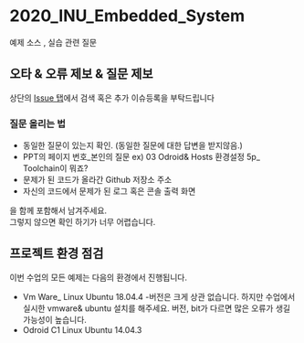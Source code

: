 # 2020_INU_Embedded_System
예제 소스 , 실습 관련 질문

## 오타 & 오류 제보 & 질문 제보 

상단의 [Issue 탭](https://github.com/Livenow14/2020_INU_Embedded_System/issues)에서 검색 혹은 추가 이슈등록을 부탁드립니다

### 질문 올리는 법

* 동일한 질문이 있는지 확인. (동일한 질문에 대한 답변을 받지않음.)
* PPT의 페이지 번호_본인의 질문 ex) 03 Odroid& Hosts 환경설정 5p_ Toolchain이 뭐죠? 
* 문제가 된 코드가 올라간 Github 저장소 주소
* 자신의 코드에서 문제가 된 로그 혹은 콘솔 출력 화면

을 함께 포함해서 남겨주세요.  
그렇지 않으면 확인 하기가 너무 어렵습니다.

## 프로젝트 환경 점검

이번 수업의 모든 예제는 다음의 환경에서 진행됩니다.

* Vm Ware_ Linux Ubuntu 18.04.4 
-버전은 크게 상관 없습니다. 하지만 수업에서 실시한 vmware& ubuntu 설치를 해주세요. 버전, bit가 다르면 많은 오류가 생길 가능성이 높습니다.
* Odroid C1 Linux Ubuntu 14.04.3 
